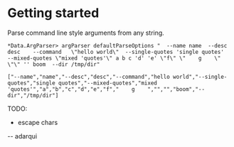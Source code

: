 # Getting started

Parse command line style arguments from any string.


```
*Data.ArgParser> argParser defaultParseOptions "  --name name  --desc desc    --command   \"hello world\"  --single-quotes 'single quotes'  --mixed-quotes \"mixed 'quotes'\" a b c 'd' 'e' \"f\" \"    g    \" \"\" '' boom  --dir /tmp/dir"

["--name","name","--desc","desc","--command","hello world","--single-quotes","single quotes","--mixed-quotes","mixed 'quotes'","a","b","c","d","e","f","    g    ","","","boom","--dir","/tmp/dir"]
``````

TODO:
- escape chars

-- adarqui
